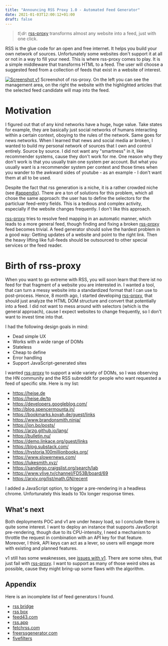```yaml
---
title: "Announcing RSS Proxy 1.0 - Automated Feed Generator"
date: 2021-01-03T12:00:12+01:00
draft: false
---
```


> *tl;dr*: [rss-proxy](https://github.com/damoeb/rss-proxy) transforms almost any website into a feed, just with one click.


RSS is the glue code for an open and free internet. It helps you build your own network of sources. Unfortunately some
websites don't support it at all or not in a way to fill your need. This is where rss-proxy comes to play. It is a simple
middleware that transforms HTML to a feed. The user will choose a suggested feed from a collection of feeds that exist
in a website of interest.

[![Screenshot v1](/rss-proxy-v1.png)](https://rssproxy-v1.migor.org)
Screenshot of rss-proxy. On the left you can see the management area, on the right the website with the highlighted articles
that the selected feed candidate will map into the feed.

# Motivation
I figured out that of any kind networks have a huge, huge value. Take states for example, they are basically just
social networks of humans interacting within a certain context, oboying to the rules of the network. Same goes for
news networks. When I learned that news and social media ar broken, I wanted to build my personal network of sources
that I own and control entirely. Source by source. I did not want any "smartness" in it, like recommender systems, cause they don't work
for me. One reason why they don't work is that you usually train one system per account. But what you usually want is
a recommender system per context and those times when you wander to the awkward sides of youtube - as an example - I
don't want them at all to be used.

Despite the fact that rss generation is a niche, it is a rather crowded niche (see [#appendix](appendix)). There are a ton of solutions for this problem,
which all chose the same approach: the user has to define the selectors for the particluar feed-entry fields. This is
a tedious and complex activity, especially if the website changes frequently. I don't like this approach.

[rss-proxy](https://github.com/damoeb/rss-proxy) tries to resolve feed mapping in an automatic manner, which leads to a more general feed, though finding and fixing
 a broken [rss-proxy](https://github.com/damoeb/rss-proxy) feed becomes trivial. A feed generator should solve the hardest problem in a good way: Getting updates
 of a website and point to the right link. Then the heavy lifting like full-feeds should be outsourced to other special services
 or the feed reader.


# Birth of rss-proxy
When you want to go extreme with RSS, you will soon learn that there ist no feed for that fragment of a website you are
interested in. I wanted a tool, that can turn a messy website into a standardized format that I can use to post-process.
Hence, 8 month ago, I started developing [rss-proxy](https://github.com/damoeb/rss-proxy), that should just analyze the HTML DOM structure and convert that
potentially into a feed. I did not want to mess around with selectors (which is the general approach), cause I expect websites to
change frequently, so I don't want to invest time into that.

I had the following design goals in mind:
- Dead simple UX
- Works with a wide range of DOMs
- Stateless
- Cheap to define
- Error handling
- Support JavaScript-generated sites


I wanted [rss-proxy](https://github.com/damoeb/rss-proxy) to support a wide variety of DOMs, so I was observing the HN community and the RSS subreddit for
people who want requested a feed of specific site. Here is my list:

- https://heise.de
- https://heise.de/tp
- https://developers.googleblog.com/
- http://blog.spencermounta.in/
- https://bookmarks.kovah.de/guest/links
- https://www.brandonsmith.ninja/
- https://jon.bo/posts/
- https://arzg.github.io/lang/
- https://bulletin.nu/
- https://demo.linkace.org/guest/links
- https://blog.substack.com/
- https://hystoria.100millionbooks.org/
- https://www.slowernews.com/
- https://lukesmith.xyz/
- https://sandiego.craigslist.org/search/lab
- https://www.vlive.tv/channel/FD53B/board/69
- https://arxiv.org/list/math.GN/recent

I added a JavaScript option, to trigger a pre-rendering in a headless chrome. Unfortunately this leads to 10x longer response times. 

## What's next
Both deployments POC and v1 are under heavy load, so I conclude there is quite some interest. I want to deploy an
instance that supports JavaScript pre-rendering, though due to its CPU-intensity, I need a mechanism to throttle
the request in combination with an API key for that feature. Moreover, I think, API keys can act as a lever, so users
will engage more with existing and planned features.

v1 still has some weaknesses, see [issues with v1](https://github.com/damoeb/rss-proxy/issues/16). There are some sites,
that just fail with [rss-proxy](https://github.com/damoeb/rss-proxy). I want to support as many of those weird sites as possible, cause they might bring-up some
flaws with the algorithm. 

## Appendix
Here is an incomplete list of feed generators I found.
- [rss bridge](https://github.com/RSS-Bridge/rss-bridge)
- [rss box](https://rssbox.herokuapp.com/)
- [feed43.com](https://feed43.com/)
- [rss.app](https://rss.app/)
- [fetchrss.com](http://fetchrss.com/)
- [freerssgenerator.com](http://www.freerssgenerator.com/)
- [fivefilters](http://createfeed.fivefilters.org/index.php)

